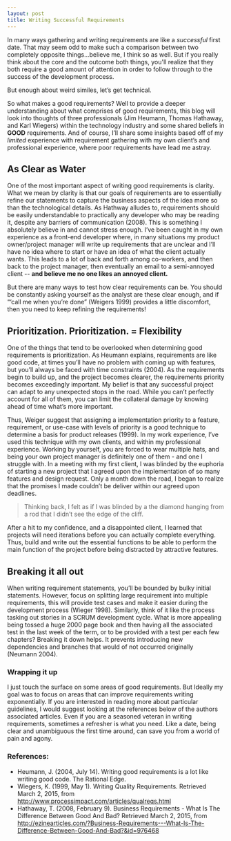```yaml
---
layout: post
title: Writing Successful Requirements
---
```

In many ways gathering and writing requirements are like a *successful* first date. That may seem odd to make such a comparison between two completely opposite things...believe me, I think so as well. But if you really think about the core and the outcome both things, you'll realize that they both require a good amount of attention in order to follow through to the success of the development process.

But enough about weird similes, let’s get technical. 

So what makes a good requirements? Well to provide a deeper understanding about what comprises of good requirements, this blog will look into thoughts of three professionals (Jim Heumann, Thomas Hathaway, and Karl Wiegers) within the technology industry and some shared beliefs in **GOOD** requirements. And of course, I’ll share some insights based off of my *limited* experience with requirement gathering with my own client’s and professional experience, where poor requirements have lead me astray.

## As Clear as Water
One of the most important aspect of writing good requirements is clarity. What we mean by clarity is that our goals of requirements are to essentially refine our statements to capture the business aspects of the idea more so than the technological details. As Hathway alludes to, requirements should be easily understandable to practically any developer who may be reading it, despite any barriers of communication (2008). This is something I absolutely believe in and cannot stress enough. I’ve been caught in my own experience as a front-end developer where, in many situations my product owner/project manager will write up requirements that are unclear and I’ll have no idea where to start or have an idea of what the client actually wants. This leads to a lot of back and forth among co-workers, and then back to the project manager, then eventually an email to a semi-annoyed client -- **and believe me no one likes an annoyed client.**

But there are many ways to test how clear requirements can be. You should be constantly asking yourself as the analyst are these clear enough, and if “‘call me when you’re done” (Weigers 1999) provides a little discomfort, then you need to keep refining the requirements!

## Prioritization. Prioritization. = Flexibility
One of the things that tend to be overlooked when determining good requirements is prioritization. As Heumann explains, requirements are like good code, at times you’ll have no problem with coming up with features, but you’ll always be faced with time constraints (2004). As the requirements begin to build up, and the project becomes clearer, the requirements priority becomes exceedingly important. My belief is that any successful project can adapt to any unexpected stops in the road. While you can’t perfectly account for all of them, you can limit the collateral damage by knowing ahead of time what’s more important. 

Thus, Weiger suggest that assigning a implementation priority to a feature, requirement, or use-case with levels of priority is a good technique to determine a basis for product releases (1999). In my work experience, I’ve used this technique with my own clients, and within my professional experience. Working by yourself, you are forced to wear multiple hats, and being your own project manager is definitely one of them - and one I struggle with. In a meeting with my first client, I was blinded by the euphoria of starting a new project that I agreed upon the implementation of so many features and design request. Only a month down the road, I began to realize that the promises I made couldn’t be deliver within our agreed upon deadlines. 

> Thinking back, I felt as if I was blinded by a the diamond hanging from a rod that I didn’t see the edge of the cliff.

After a hit to my confidence, and a disappointed client, I learned that projects will need iterations before you can actually complete everything. Thus, build and write out the essential functions to be able to perform the main function of the project before being distracted by attractive features.

## Breaking it all out
When writing requirement statements, you’ll be bounded by bulky initial statements. However, focus on splitting large requirement into multiple requirements, this will provide test cases and make it easier during the development process (Wieger 1998). Similarly, think of it like the process tasking out stories in a SCRUM development cycle. What is more appealing being tossed a huge 2000 page book and then having all the associated test in the last week of the term, or to be provided with a test per each few chapters? Breaking it down helps. It prevents introducing new dependencies and branches that would of not occurred originally (Neumann 2004). 

### Wrapping it up
I just touch the surface on some areas of good requirements. But Ideally my goal was to focus on areas that can improve requirements writing exponentially. If you are interested in reading more about particular guidelines, I would suggest looking at the references below of the authors associated articles. Even if you are a seasoned veteran in writing requirements, sometimes a refresher is what you need. Like a date, being clear and unambiguous the first time around, can save you from a world of pain and agony.

### References:
- Heumann, J. (2004, July 14). Writing good requirements is a lot like writing good code. The Rational Edge.
- Wiegers, K. (1999, May 1). Writing Quality Requirements. Retrieved March 2, 2015, from http://www.processimpact.com/articles/qualreqs.html
- Hathaway, T. (2008, February 9). Business Requirements - What Is The Difference Between Good And Bad? Retrieved March 2, 2015, from http://ezinearticles.com/?Business-Requirements---What-Is-The-Difference-Between-Good-And-Bad?&id=976468